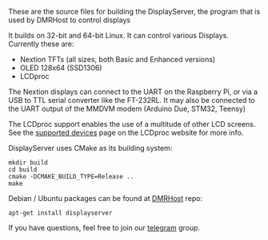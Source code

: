 These are the source files for building the DisplayServer, the program that
is used by DMRHost to control displays

It builds on 32-bit and 64-bit Linux. It can control
various Displays. Currently these are:

- Nextion TFTs (all sizes, both Basic and Enhanced versions)
- OLED 128x64 (SSD1306)
- LCDproc

The Nextion displays can connect to the UART on the Raspberry Pi, or via a USB
to TTL serial converter like the FT-232RL. It may also be connected to the UART
output of the MMDVM modem (Arduino Due, STM32, Teensy)

The LCDproc support enables the use of a multitude of other LCD screens. See
the [supported devices](http://lcdproc.omnipotent.net/hardware.php3) page on
the LCDproc website for more info.

DisplayServer uses CMake as its building system:
```
mkdir build
cd build
cmake -DCMAKE_BUILD_TYPE=Release ..
make
```

Debian / Ubuntu packages can be found at [DMRHost](https://github.com/BrandMeister/DMRHost) repo:
```
apt-get install displayserver
```

If you have questions, feel free to join our [telegram](https://t.me/dmrhost) group.
